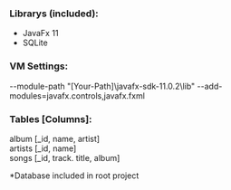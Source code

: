 ### Librarys (included):

- JavaFx 11
- SQLite

### VM Settings:

--module-path "[Your-Path]\javafx-sdk-11.0.2\lib" --add-modules=javafx.controls,javafx.fxml

### Tables [Columns]:

album [_id, name, artist] <br>
artists [_id, name] <br>
songs [_id, track. title, album]

*Database included in root project
